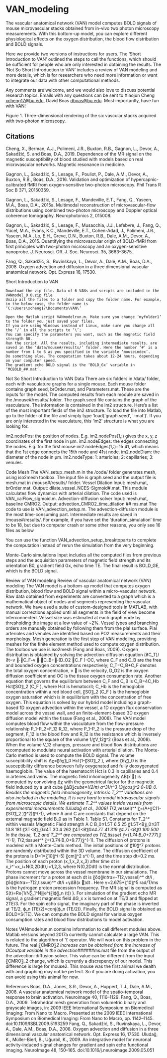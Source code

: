 # VAN_modeling

The vascular anatomical network (VAN) model computes BOLD signals of mouse microvascular stacks obtained from in-vivo two photon microscopy measurements. With this bottom-up model, you can explore different physiological effects on the oxygen distribution, the blood flow distribution and BOLD signals.

Here we provide two versions of instructions for users. The ‘Short Introduction to VAN’ outlined the steps to call the functions, which should be sufficient for people who are only interested in obtaining the results. The ‘Not So Short Introduction to VAN’ includes a review of VAN modeling and more details, which is for researchers who need more information or want to integrate our data with other computational methods. 

Any comments are welcome, and we would also love to discuss potential research topics. Emails with any questions can be sent to Xiaojun Cheng xcheng17@bu.edu, David Boas dboas@bu.edu. Most importantly, have fun with VAN!




 
Figure 1. Three-dimensional rendering of the six vascular stacks acquired with two-photon microscopy. 

## Citations
Cheng, X., Berman, A.J., Polimeni, J.R., Buxton, R.B., Gagnon, L., Devor, A., Sakadžić, S. and Boas, D.A., 2019. Dependence of the MR signal on the magnetic susceptibility of blood studied with models based on real microvascular networks. Magnetic resonance in medicine.

Gagnon, L., Sakadžić, S., Lesage, F., Pouliot, P., Dale, A.M., Devor, A., Buxton, R.B., Boas, D.A., 2016. Validation and optimization of hypercapnic-calibrated fMRI from oxygen-sensitive two-photon microscopy. Phil Trans R Soc B 371, 20150359.

Gagnon, L., Sakadžić, S., Lesage, F., Mandeville, E.T., Fang, Q., Yaseen, M.A., Boas, D.A., 2015a. Multimodal reconstruction of microvascular-flow distributions using combined two-photon microscopy and Doppler optical coherence tomography. Neurophotonics 2, 015008. 

Gagnon, L., Sakadžić, S., Lesage, F., Musacchia, J.J., Lefebvre, J., Fang, Q., Yücel, M.A., Evans, K.C., Mandeville, E.T., Cohen-Adad, J., Polimeni, J.R., Yaseen, M.A., Lo, E.H., Greve, D.N., Buxton, R.B., Dale, A.M., Devor, A., Boas, D.A., 2015. Quantifying the microvascular origin of BOLD-fMRI from first principles with two-photon microscopy and an oxygen-sensitive nanoprobe. J. Neurosci. Off. J. Soc. Neurosci. 35, 3663–3675.

Fang, Q., Sakadžić, S., Ruvinskaya, L., Devor, A., Dale, A.M., Boas, D.A., 2008. Oxygen advection and diffusion in a three dimensional vascular anatomical network. Opt. Express 16, 17530.






Short Introduction to VAN

	Download the zip file. Data of 6 VANs and scripts are included in the VANmodel_0.0.zip file
	Unzip all the files to a folder and copy the folder name. For example, in the below case, the folder name is ‘C:\Users\xcheng17\Documents\VAN\’
 
	Open the Matlab script VANmodelrun.m. Make sure you change ‘myfolder1’ to the folder you just saved your files. 
	If you are using Windows instead of Linux, make sure you change all the ‘/’ in all the scripts to ‘\’;
	You can specify the parameters you want, such as the magnetic field strength B0.
	Run the script. All the results, including intermediate results, are saved in the ‘data/mouse#/results/’ folder. Here the number ‘#’ is a number from 1 to 6 as you specified in the variable ‘mouseindex’.
	Do something else. The computation takes about 12-24 hours, depending on your computer speed.
	The gradient echo BOLD signal is the ‘BOLD_Gx’ variable in ‘MCBOLD_##.mat’.




Not So Short Introduction to VAN
Data
There are six folders in /data/ folder, each with vasculature graphs for a single mouse. 
Each mouse folder contains graph.seed, brOrder.mat, and Parameters.mat. These are the inputs for the model. The computed results from each module are saved in the /mouse#/results/ folder. 
The graph.seed file contains the graph of the vasculature. The information is contained in the im2 structure. Here’s a list of the most important fields of the im2 structure. To load the file into Matlab, go to the folder of the file and simply type ‘load('graph.seed', '-mat')’. If you are only interested in the vasculature, this ‘im2’ structure is what you are looking for.

im2.nodePos: the position of nodes. E.g. im2.nodePos(1,:) gives the x, y, z coordinates of the first node in μm.
im2.nodeEdges: the edges connecting the nodes. E.g. for the first mouse im2.nodeEdges(1,:)=15 41, which means that the 1st edge connects the 15th node and 41st node.
im2.nodeDiam: the diameter of the node in μm.
im2.nodeType: 1: arterioles; 2: capillaries; 3: venules.


Code
Mesh
The VAN_setup_mesh.m in the /code/ folder generates mesh, using iso2mesh toolbox. The input file is graph.seed and the output file is mesh.mat in /mouse#/results/ folder.
Vessel Dilation 
Input: mesh.mat, brOrder.mat.
Output: dilate_vessel_NCES-Sigmoid#.mat.
This module calculates flow dynamics with arterial dilation. The code used is VAN_calFlow_sigmoid.m.
Advection-diffusion solver
Input: mesh.mat, baseline CMRO2.
Output: advection_CMRO2_time_dilation ## ms.mat
The code to use is VAN_advection_setup.m. 
The advection-diffusion module is the most time-consuming part. Intermediate results are saved in /mouse#/results/. 
For example, if you have set the ‘duration_simulation’ time to be 18, but due to computer crash or some other reasons, you only see 16 files as below
 
You can use the function VAN_advection_setup_breaktoparts to complete the computation instead of rerun the simulation from the very beginning.
 


Monte-Carlo simulations
Input includes all the computed files from previous steps and the acquisition parameters of magnetic field strength and its orientation B0, gradient field Gx, echo time TE. 
The final result is BOLD_GE, which is the BOLD signal. 

Review of VAN modeling
Review of vascular anatomical network (VAN) modeling 
The VAN model is a bottom-up model that computes oxygen distribution, blood flow and BOLD signal within a micro-vascular network. 
Raw data obtained from experiments are converted to a graph which is a mathematical object of nodes and segments representing the vascular network. We have used a suite of custom-designed tools in MATLAB, with manual corrections applied until all segments in the field of view become interconnected. Vessel size was estimated at each graph node by thresholding the image at a low value of ~2%. Vessel types and branching orders are manually obtained by following them from the pial surface. Pial arterioles and venules are identified based on PO2 measurements and their morphology. 
Mesh generation is the first step of VAN modeling, providing meshes for the finite element method used to compute oxygen distribution. The toolbox we use is iso2mesh (Fang and Boas, 2009).
Oxygen distribution is obtained by solving the advection-diffusion equation 
(∂C_T)/∂t=v ⃗∙∇C_F-v ⃗∙∇C_B+∇∙(D_O2 ∇C_F )-OC,
where C_F and C_B are the free and bounded oxygen concentrations respectively; C_T=C_B+C_F denotes the total oxygen concentration, v ⃗ is the velocity, D_O2 is the oxygen diffusion coefficient and OC is the tissue oxygen consumption rate. Another equation that governs the equilibrium between C_F and C_B is
C_B=4C_Hb Hct〖SO〗_2 (C_F ),
where Hct is hematocrit; C_Hb is the hemoglobin concentration within a red blood cell, 〖SO〗_2 (C_F ) is the hemoglobin oxygen saturation which is in equilibrium with the concentration of free oxygen. This equation is solved by our hybrid model including a graph-based 1D oxygen advection within the vessel, a 1D oxygen flux conservation model across the vessel wall, and an finite-element-based 3D oxygen diffusion model within the tissue (Fang et al., 2008).
The VAN model computes blood flow within the vasculature from the flow-pressure relationship
P_1-P_2=F_12 R_12,
where P_1-P_2  is the pressure drop of the segment, F_12 is the blood flow and R_12 is the resistance which is inversely proportional to the square of the volume 1/〖V_12〗^2 (Boas et al., 2008). When the volume V_12 changes, pressure and blood flow distributions are recomputed to modulate neural activation with arterial dilation.
The Monte-Carlo method is used to compute the BOLD signal. The volume susceptibility shift is
∆χ=〖δχ〗_0 Hct(1-〖SO〗_2 ),
where  〖δχ〗_0 is the susceptibility difference between fully oxygenated and fully deoxygenated haemoglobin. The value of the haematocrit Hct is 0.3 in capillaries and 0.4 in arteries and veins. The magnetic field inhomogeneity ΔB(x ⃗) is computed by convolving ∆χ with the geometrical factor for the magnetic field induced by a unit cube
〖ΔB〗_cube=((2/π) a^3)/r^3 (3〖cos〗^2 θ-1)B_0.
Besides the magnetic field inhomogeneity, intrinsic T_2^* variations are also included in the modeling. It is very hard to model intravascular signals from microscopic details. We estimate T_2^* values inside vessels from experimental measurements (Uludağ et al., 2009)
T_(2,vessel)^* 〖=(A+〖C(1-〖SO〗_2 )〗^2)〗^(-1),
where A and C are constants that depend on the external magnetic field B_0 as in Table 1.
Table S1. Constants for T_2^* within vessels
Magnetic Field strength		A		C
B_0≤1.5T		6.5		25
〖1.5T<B〗_0≤3T		13.8		181
〖3T<B〗_0≤4T		30.4		262
〖4T<B〗_0≤4.7T		41		319
〖4.7T<B〗_0		100		500
In the tissue, T_2 and T_2^* are computed as
T_(2,tissue) 〖=(1.74∙B_0+7.77)〗^(-1),
T_(2,tissue)^* 〖=(3.74∙B_0+9.77)〗^(-1).
The diffusion of protons is modeled with a Monte-Carlo method. The initial positions of 〖10〗^7 protons are randomly distributed within the 3D volume. The diffusion coefficient of the protons is D=1×〖10〗^(-5)  〖cm〗^2 s^(-1), and the time step dt=0.2 ms. The position of each proton (x_1,x_2,x_3) after time dt is
x_i^'=x_i+N(0,2Ddt),i=1,2,3,
where N(0,2Ddt) is the normal distribution. Protons cannot move across the vessel membrane in our simulations. The phase increment for a proton at each dt is
〖δϕ〗_intra=-T_(2,vessel)^* dt/i ,
〖δϕ〗_intra=-T_(2,tissue)^* dt/i +γΔB(x ⃑)dt .
Here γ=2.675*〖10〗^5 rad/T/ms is the hydrogen proton precession frequency. The MR signal is computed as
S(t)=Re{1/N∑_1^N▒e^(〖iϕ〗_n (t)) }.
For simulation of the gradient echo MR signal, a gradient magnetic field ΔG_x x is turned on at TE/3 and flipped at 2TE/3. For the spin echo signal, the imaginary part of the phase is inverted at TE/2, ϕ_n (TE/2)=conj(ϕ_n (TE/2)). Finally, the BOLD signal is obtained as
BOLD=S(TE).
We can compute the BOLD signal for various oxygen consumption rates and blood flow distributions to model activation.

Notes
	VANmodelrun.m contains information to call different modules above. 
	Matlab versions beyond 2017a currently cannot calculate a large VAN. This is related to the algorithm of ‘\’ operator. We will work on this problem in the future.
	The real 〖CMRO〗_2 increase can be obtained from the increase of OCoutput variable in the advection_##_##_##ms.mat file from the output of the advection-diffusion solver.  This value can be different from the input 〖CMRO〗_2 change, which is currently a discrepency of our model. This difference is large for mouse2. This mouse was the first animal we dealth with and graphing may not be perfect. So if you are doing activation, you can avoid using this animal for now.


References
Boas, D.A., Jones, S.R., Devor, A., Huppert, T.J., Dale, A.M., 2008. A vascular anatomical network model of the spatio-temporal response to brain activation. Neuroimage 40, 1116–1129.
Fang, Q., Boas, D.A., 2009. Tetrahedral mesh generation from volumetric binary and grayscale images, in: 2009 IEEE International Symposium on Biomedical Imaging: From Nano to Macro. Presented at the 2009 IEEE International Symposium on Biomedical Imaging: From Nano to Macro, pp. 1142–1145. doi:10.1109/ISBI.2009.5193259
Fang, Q., Sakadžić, S., Ruvinskaya, L., Devor, A., Dale, A.M., Boas, D.A., 2008. Oxygen advection and diffusion in a three dimensional vascular anatomical network. Opt. Express 16, 17530.
Uludağ, K., Müller-Bierl, B., Uğurbil, K., 2009. An integrative model for neuronal activity-induced signal changes for gradient and spin echo functional imaging. NeuroImage 48, 150–165. doi:10.1016/j.neuroimage.2009.05.051


